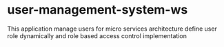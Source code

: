 # user-management-system-ws
This application manage users for micro services architecture define user role dynamically and role based access control implementation 
